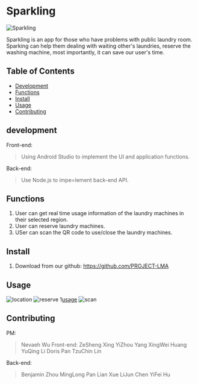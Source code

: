 # Sparkling
![Sparkling](https://github.com/PROJECT-LMA/Front-end-Android/blob/new-master/app/src/main/res/mipmap/ic_launcher_round.png)

Sparkling is an app for those who have problems with public laundry room. Sparking can help them dealing with waiting other's laundries, reserve the washing machine, 
most importantly, it can save our user's time.


## Table of Contents
- [Development](#development)
- [Functions](#functions)
- [Install](#install)
- [Usage](#usage)
- [Contributing](#contributing)

## development
Front-end:
> Using Android Studio to implement the UI and application functions.

Back-end:
>Use Node.js to impe=lement back-end API. 
## Functions
1. User can get real time usage information of the laundry machines in their selected region.
2. User can reserve laundry machines.
3. USer can  scan the QR code to use/close the laundry machines.
## Install
1. Download from our github: https://github.com/PROJECT-LMA

## Usage

![location](https://github.com/PROJECT-LMA/Front-end-Android/blob/new-master/app/src/main/res/drawable/location.png)
![reserve](https://github.com/PROJECT-LMA/Front-end-Android/blob/new-master/app/src/main/res/drawable/overview_reserve.png)
1[usage](https://github.com/PROJECT-LMA/Front-end-Android/blob/new-master/app/src/main/res/drawable/overview_usage.png)
![scan](https://github.com/PROJECT-LMA/Front-end-Android/blob/new-master/app/src/main/res/drawable/scan.png)

## Contributing
PM:
>Nevaeh Wu
Front-end:
>ZeSheng Xing
>YiZhou Yang
>XingWei Huang
>YuQing Li
>Doris Pan
>TzuChin Lin

Back-end:
>Benjamin Zhou
>MingLong Pan
>Lian Xue
>LiJun Chen
>YiFei Hu
